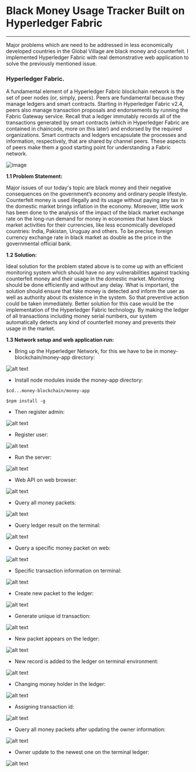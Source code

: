 # Black Money Usage Tracker Built on Hyperledger Fabric

_____________________________________________________
Major problems which are need to be addressed in less economically developed countries in the Global Village are black money and
counterfeit. I implemented Hyperledger Fabric with real demonstrative web application to solve the previously mentioned issue.

### Hyperledger Fabric.

A fundamental element of a Hyperledger Fabric blockchain network is the set of peer nodes (or, simply, peers). Peers are fundamental because they manage ledgers and smart contracts. Starting in Hyperledger Fabric v2.4, peers also manage transaction proposals and endorsements by running the Fabric Gateway service. Recall that a ledger immutably records all of the transactions generated by smart contracts (which in Hyperledger Fabric are contained in chaincode, more on this later) and endorsed by the required organizations. Smart contracts and ledgers encapsulate the processes and information, respectively, that are shared by channel peers. These aspects of peers make them a good starting point for understanding a Fabric network.

![image](https://user-images.githubusercontent.com/24220136/231626996-af1607f9-0001-4855-ac8c-c1ddb3a4338a.png)

**1.1	Problem Statement:**
 
Major issues of our today's topic are black money and their negative consequences on the government’s economy and ordinary people 
lifestyle. Counterfeit money is used illegally and its usage without paying any tax in the domestic market brings inflation in
the economy. Moreover, little work has been done to the analysis of the impact of the black market exchange rate on the long-run
demand for money in economies that have black market activities for their currencies, like less economically developed countries:
India, Pakistan, Uruguay and others. To be precise, foreign currency exchange rate in black market as double as the price in the 
governmental official bank.      

**1.2	Solution:**

Ideal solution for the problem stated above is to come up with an efficient monitoring system which should have no any
vulnerabilities against tracking counterfeit money and their usage in the domestic market. Monitoring should be done efficiently and
without any delay. What is important, the solution should ensure that fake money is detected and inform the user as well as authority 
about its existence in the system. So that preventive action could be taken immediately. Better solution for this case would be the
implementation of the Hyperledger Fabric technology. By making the ledger of all transactions including money serial numbers, our system
automatically detects any kind of counterfeit money and prevents their usage in the market.    

**1.3 Network setup and web application run:**

- Bring up the Hyperledger Network, for this we have to be in money-blockchain/money-app directory: 

![alt text](https://github.com/af4092/money-blockchain/blob/master/images/Test1.PNG?raw=true)

- Install node modules inside the money-app directory:

`$cd...money-blockchain/money-app`

`$npm install -g`

- Then register admin:

![alt text](https://github.com/af4092/money-blockchain/blob/master/images/Test2.PNG?raw=true)

- Register user:

![alt text](https://github.com/af4092/money-blockchain/blob/master/images/Test3.PNG?raw=true)

- Run the server:

![alt text](https://github.com/af4092/money-blockchain/blob/master/images/Test4.PNG?raw=true)

- Web API on web browser:

![alt text](https://github.com/af4092/money-blockchain/blob/master/images/Test5.PNG?raw=true)

- Query all money packets:

![alt text](https://github.com/af4092/money-blockchain/blob/master/images/Test6.png?raw=true)

- Query ledger result on the terminal:

![alt text](https://github.com/af4092/money-blockchain/blob/master/images/Test7.png?raw=true)

- Query a specific money packet on web:

![alt text](https://github.com/af4092/money-blockchain/blob/master/images/Test8.PNG?raw=true)

- Specific transaction information on terminal:

![alt text](https://github.com/af4092/money-blockchain/blob/master/images/Test9.PNG?raw=true)

- Create new packet to the ledger:

![alt text](https://github.com/af4092/money-blockchain/blob/master/images/Test10.PNG?raw=true)

- Generate unique id transaction:

![alt text](https://github.com/af4092/money-blockchain/blob/master/images/Test11.PNG?raw=true)

- New packet appears on the ledger:

![alt text](https://github.com/af4092/money-blockchain/blob/master/images/Test12.PNG?raw=true)

- New record is added to the ledger on terminal environment:

![alt text](https://github.com/af4092/money-blockchain/blob/master/images/Test13.PNG?raw=true)

- Changing money holder in the ledger:

![alt text](https://github.com/af4092/money-blockchain/blob/master/images/Test14.PNG?raw=true)

- Assigning transaction id:

![alt text](https://github.com/af4092/money-blockchain/blob/master/images/Test15.PNG?raw=true)

- Query all money packets after updating the owner information:

![alt text](https://github.com/af4092/money-blockchain/blob/master/images/Test16.PNG?raw=true)

- Owner update to the newest one on the terminal ledger:

![alt text](https://github.com/af4092/money-blockchain/blob/master/images/Test17.PNG?raw=true)














